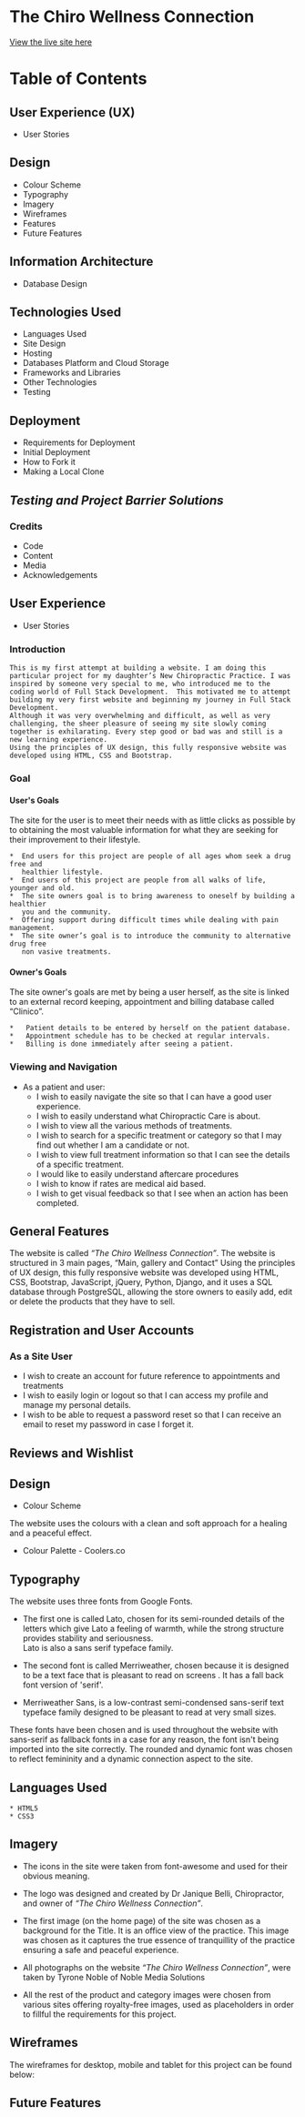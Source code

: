 # The Chiro Wellness Connection

[View the live site here](https://luiginaa.github.io/Chiro-Dr-Janique/)

# Table of Contents

## User Experience (UX)

- User Stories

## Design

- Colour Scheme
- Typography
- Imagery
- Wireframes
- Features
- Future Features

## Information Architecture

- Database Design

## Technologies Used

- Languages Used
- Site Design
- Hosting
- Databases Platform and Cloud Storage
- Frameworks and Libraries
- Other Technologies
- Testing

## Deployment

- Requirements for Deployment
- Initial Deployment
- How to Fork it
- Making a Local Clone

## _Testing and Project Barrier Solutions_

### Credits

- Code
- Content
- Media
- Acknowledgements

## User Experience

- User Stories

### Introduction

    This is my first attempt at building a website. I am doing this particular project for my daughter’s New Chiropractic Practice. I was inspired by someone very special to me, who introduced me to the coding world of Full Stack Development.  This motivated me to attempt building my very first website and beginning my journey in Full Stack Development.
    Although it was very overwhelming and difficult, as well as very challenging, the sheer pleasure of seeing my site slowly coming together is exhilarating. Every step good or bad was and still is a new learning experience.
    Using the principles of UX design, this fully responsive website was developed using HTML, CSS and Bootstrap.

### Goal

#### User's Goals

The site for the user is to meet their needs with as little clicks as possible by to obtaining the most valuable information for what they are seeking for their improvement to their lifestyle.

    *  End users for this project are people of all ages whom seek a drug free and
       healthier lifestyle.
    *  End users of this project are people from all walks of life, younger and old.
    *  The site owners goal is to bring awareness to oneself by building a healthier
       you and the community.
    *  Offering support during difficult times while dealing with pain management.
    *  The site owner’s goal is to introduce the community to alternative drug free
       non vasive treatments.

#### Owner's Goals

The site owner's goals are met by being a user herself, as the site is linked to an
external record keeping, appointment and billing database called “Clinico”.

    *   Patient details to be entered by herself on the patient database.
    *   Appointment schedule has to be checked at regular intervals.
    *   Billing is done immediately after seeing a patient.

### Viewing and Navigation

- As a patient and user:
  - I wish to easily navigate the site so that I can have a good user experience.
  - I wish to easily understand what Chiropractic Care is about.
  - I wish to view all the various methods of treatments.
  - I wish to search for a specific treatment or category so that I may find out whether I am a candidate or not.
  - I wish to view full treatment information so that I can see the details of a specific treatment.
  - I would like to easily understand aftercare procedures
  - I wish to know if rates are medical aid based.
  - I wish to get visual feedback so that I see when an action has been completed.

## General Features

The website is called _*“The Chiro Wellness Connection”*_.
The website is structured in 3 main pages, “Main, gallery and Contact”
Using the principles of UX design, this fully responsive website was developed using HTML, CSS, Bootstrap, JavaScript, jQuery, Python, Django, and it uses a SQL database through PostgreSQL, allowing the store owners to easily add, edit or delete the products that they have to sell.

## Registration and User Accounts

### As a Site User

- I wish to create an account for future reference to appointments and treatments
- I wish to easily login or logout so that I can access my profile and manage my personal details.
- I wish to be able to request a password reset so that I can receive an email to reset my password in case I forget it.

## Reviews and Wishlist

## Design

- Colour Scheme

The website uses the colours with a clean and soft approach for a healing and a peaceful effect.

- Colour Palette - Coolers.co

## Typography

The website uses three fonts from Google Fonts.

- The first one is called Lato, chosen for its semi-rounded details of the letters which give Lato a feeling of warmth, while the strong structure provides stability and seriousness.  
  Lato is also a sans serif typeface family.

- The second font is called Merriweather, chosen because it is designed to be a text face that is pleasant to read on screens . It has a fall back font version of 'serif'.

- Merriweather Sans, is a low-contrast semi-condensed sans-serif text typeface family designed to be pleasant to read at very small sizes.

These fonts have been chosen and is used throughout the website with sans-serif as fallback fonts in a case for any reason, the font isn't being imported into the site correctly. The rounded and dynamic font was chosen to reflect femininity and a dynamic connection aspect to the site.

## Languages Used

    * HTML5
    * CSS3

## Imagery

- The icons in the site were taken from font-awesome and used for their obvious meaning.

- The logo was designed and created by Dr Janique Belli, Chiropractor, and owner of _*“The Chiro Wellness Connection”*_.

- The first image (on the home page) of the site was chosen as a background for the Title. It is an office view of the practice. This image was chosen as it captures the true essence of tranquillity of the practice ensuring a safe and peaceful experience.

- All photographs on the website _*“The Chiro Wellness Connection”*_, were taken by Tyrone Noble of Noble Media Solutions

- All the rest of the product and category images were chosen from various sites offering royalty-free images, used as placeholders in order to fillful the requirements for this project.

## Wireframes

The wireframes for desktop, mobile and tablet for this project can be found below:

## Future Features
